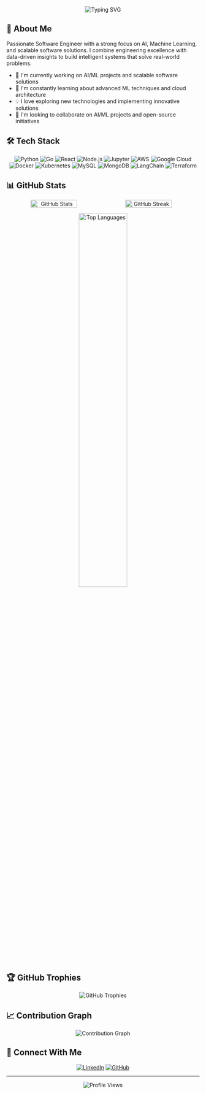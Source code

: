 <div align="center">
  <img src="https://readme-typing-svg.demolab.com?font=Fira+Code&pause=1000&color=2C96F7&center=true&vCenter=true&random=false&width=435&lines=Hi+👋+I'm+Syed+Baligh;AI+%26+Machine+Learning+Engineer;Software+Developer;Solutions+Architect" alt="Typing SVG" />
</div>

## 🤖 About Me

Passionate Software Engineer with a strong focus on AI, Machine Learning, and scalable software solutions. I combine engineering excellence with data-driven insights to build intelligent systems that solve real-world problems.

- 🔭 I'm currently working on AI/ML projects and scalable software solutions
- 🌱 I'm constantly learning about advanced ML techniques and cloud architecture
- 💡 I love exploring new technologies and implementing innovative solutions
- 👯 I'm looking to collaborate on AI/ML projects and open-source initiatives

## 🛠️ Tech Stack

<div align="center">

![Python](https://img.shields.io/badge/-Python-3776AB?style=flat-square&logo=Python&logoColor=white)
![Go](https://img.shields.io/badge/-Go-00ADD8?style=flat-square&logo=go&logoColor=white)
![React](https://img.shields.io/badge/-React-61DAFB?style=flat-square&logo=react&logoColor=black)
![Node.js](https://img.shields.io/badge/-Node.js-339933?style=flat-square&logo=node.js&logoColor=white)
![Jupyter](https://img.shields.io/badge/-Jupyter-F37626?style=flat-square&logo=jupyter&logoColor=white)
![AWS](https://img.shields.io/badge/-AWS-232F3E?style=flat-square&logo=amazon-aws)
![Google Cloud](https://img.shields.io/badge/-Google%20Cloud-4285F4?style=flat-square&logo=google-cloud&logoColor=white)
![Docker](https://img.shields.io/badge/-Docker-2496ED?style=flat-square&logo=docker&logoColor=white)
![Kubernetes](https://img.shields.io/badge/-Kubernetes-326CE5?style=flat-square&logo=kubernetes&logoColor=white)
![MySQL](https://img.shields.io/badge/-MySQL-4479A1?style=flat-square&logo=mysql&logoColor=white)
![MongoDB](https://img.shields.io/badge/-MongoDB-47A248?style=flat-square&logo=mongodb&logoColor=white)
![LangChain](https://img.shields.io/badge/-LangChain-121212?style=flat-square&logo=chainlink&logoColor=white)
![Terraform](https://img.shields.io/badge/-Terraform-7B42BC?style=flat-square&logo=terraform&logoColor=white)

</div>

## 📊 GitHub Stats

<div align="center">
  <p float="left" style="display: flex; align-items: flex-start;">
    <img src="https://github-readme-stats.vercel.app/api?username=jazibjohar&show_icons=true&theme=tokyonight&hide=issues&height=200" width="49%" alt="GitHub Stats" />
    <img src="https://github-readme-streak-stats.herokuapp.com/?user=jazibjohar&theme=tokyonight&height=180" width="49%" alt="GitHub Streak" />
  </p>
  <img src="https://github-readme-stats.vercel.app/api/top-langs/?username=jazibjohar&layout=compact&theme=tokyonight" width="50%" alt="Top Languages" />
</div>

## 🏆 GitHub Trophies

<div align="center">
  <img src="https://github-profile-trophy.vercel.app/?username=jazibjohar&theme=tokyonight&column=4&margin-w=15&margin-h=15" alt="GitHub Trophies" />
</div>

## 📈 Contribution Graph

<div align="center">
  <img src="https://github-readme-activity-graph.vercel.app/graph?username=jazibjohar&theme=tokyo-night" alt="Contribution Graph" />
</div>

## 🤝 Connect With Me

<div align="center">
  
[![LinkedIn](https://img.shields.io/badge/LinkedIn-0077B5?style=for-the-badge&logo=linkedin&logoColor=white)](https://www.linkedin.com/in/smbaligh/)
[![GitHub](https://img.shields.io/badge/GitHub-100000?style=for-the-badge&logo=github&logoColor=white)](https://github.com/jazibjohar)

</div>

---

<div align="center">
  <img src="https://komarev.com/ghpvc/?username=jazibjohar&color=blueviolet" alt="Profile Views" />
</div>

